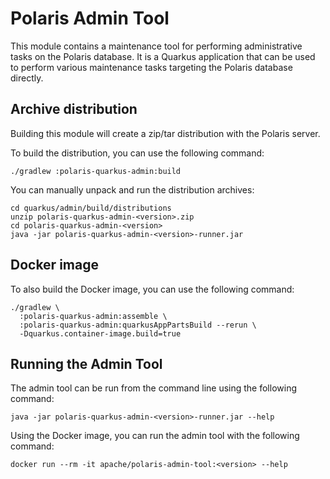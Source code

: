 <!--
  Licensed to the Apache Software Foundation (ASF) under one
  or more contributor license agreements.  See the NOTICE file
  distributed with this work for additional information
  regarding copyright ownership.  The ASF licenses this file
  to you under the Apache License, Version 2.0 (the
  "License"); you may not use this file except in compliance
  with the License.  You may obtain a copy of the License at
 
   http://www.apache.org/licenses/LICENSE-2.0
 
  Unless required by applicable law or agreed to in writing,
  software distributed under the License is distributed on an
  "AS IS" BASIS, WITHOUT WARRANTIES OR CONDITIONS OF ANY
  KIND, either express or implied.  See the License for the
  specific language governing permissions and limitations
  under the License.
-->

# Polaris Admin Tool

This module contains a maintenance tool for performing administrative tasks on the Polaris database.
It is a Quarkus application that can be used to perform various maintenance tasks targeting the
Polaris database directly.

## Archive distribution

Building this module will create a zip/tar distribution with the Polaris server.

To build the distribution, you can use the following command:

```shell
./gradlew :polaris-quarkus-admin:build
```

You can manually unpack and run the distribution archives:

```shell
cd quarkus/admin/build/distributions
unzip polaris-quarkus-admin-<version>.zip
cd polaris-quarkus-admin-<version>
java -jar polaris-quarkus-admin-<version>-runner.jar
```

## Docker image

To also build the Docker image, you can use the following command:

```shell
./gradlew \
  :polaris-quarkus-admin:assemble \
  :polaris-quarkus-admin:quarkusAppPartsBuild --rerun \
  -Dquarkus.container-image.build=true
```

## Running the Admin Tool

The admin tool can be run from the command line using the following command:

```shell
java -jar polaris-quarkus-admin-<version>-runner.jar --help
```

Using the Docker image, you can run the admin tool with the following command:

```shell
docker run --rm -it apache/polaris-admin-tool:<version> --help
```
